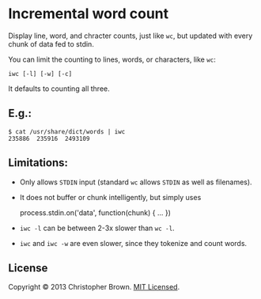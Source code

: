 # Incremental word count

Display line, word, and chracter counts, just like `wc`, but updated with every chunk of data fed to stdin.

You can limit the counting to lines, words, or characters, like `wc`:

    iwc [-l] [-w] [-c]

It defaults to counting all three.

## E.g.:

    $ cat /usr/share/dict/words | iwc
    235886  235916  2493109

## Limitations:

* Only allows `STDIN` input (standard `wc` allows `STDIN` as well as filenames).
* It does not buffer or chunk intelligently, but simply uses

    process.stdin.on('data', function(chunk) { ... })

* `iwc -l` can be between 2-3x slower than `wc -l`.
* `iwc` and `iwc -w` are even slower, since they tokenize and count words.

## License

Copyright © 2013 Christopher Brown. [MIT Licensed](LICENSE).
